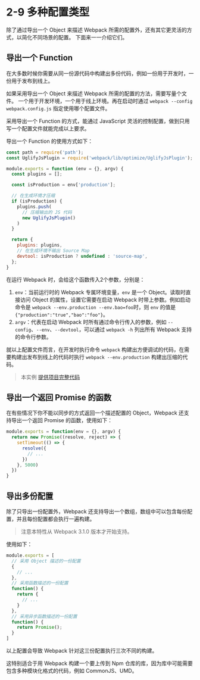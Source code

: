 # 2-9 多种配置类型
除了通过导出一个 Object 来描述 Webpack 所需的配置外，还有其它更灵活的方式，以简化不同场景的配置。
下面来一一介绍它们。

## 导出一个 Function
在大多数时候你需要从同一份源代码中构建出多份代码，例如一份用于开发时，一份用于发布到线上。

如果采用导出一个 Object 来描述 Webpack 所需的配置的方法，需要写量个文件。
一个用于开发环境，一个用于线上环境。再在启动时通过 `webpack --config webpack.config.js` 指定使用哪个配置文件。

采用导出一个 Function 的方式，能通过 JavaScript 灵活的控制配置，做到只用写一个配置文件就能完成以上要求。

导出一个 Function 的使用方式如下：
```js
const path = require('path');
const UglifyJsPlugin = require('webpack/lib/optimize/UglifyJsPlugin');

module.exports = function (env = {}, argv) {
  const plugins = [];

  const isProduction = env['production'];

  // 在生成环境才压缩
  if (isProduction) {
    plugins.push(
      // 压缩输出的 JS 代码
      new UglifyJsPlugin()
    )
  }

  return {
    plugins: plugins,
    // 在生成环境不输出 Source Map
    devtool: isProduction ? undefined : 'source-map',
  };
}
```
在运行 Webpack 时，会给这个函数传入2个参数，分别是：

1. `env`：当前运行时的 Webpack 专属环境变量，`env` 是一个 Object。读取时直接访问 Object 的属性，设置它需要在启动 Webpack 时带上参数。例如启动命令是 `webpack --env.production --env.bao=foo`时，则 `env` 的值是 `{"production":"true","bao":"foo"}`。
2. `argv`：代表在启动 Webpack 时所有通过命令行传入的参数，例如 `--config`、`--env`、`--devtool`，可以通过 `webpack -h` 列出所有 Webpack 支持的命令行参数。

就以上配置文件而言，在开发时执行命令 `webpack` 构建出方便调试的代码，在需要构建出发布到线上的代码时执行 `webpack --env.production` 构建出压缩的代码。

> 本实例 [提供项目完整代码](http://webpack.wuhaolin.cn/2-9多种配置类型.zip)

## 导出一个返回 Promise 的函数
在有些情况下你不能以同步的方式返回一个描述配置的 Object，Webpack 还支持导出一个返回 Promise 的函数，使用如下：
```js
module.exports = function(env = {}, argv) {
  return new Promise((resolve, reject) => {
    setTimeout(() => {
      resolve({
        // ...
      })
    }, 5000)
  })
}
```

## 导出多份配置
除了只导出一份配置外，Webpack 还支持导出一个数组，数组中可以包含每份配置，并且每份配置都会执行一遍构建。

> 注意本特性从 Webpack 3.1.0 版本才开始支持。

使用如下：
```js
module.exports = [
  // 采用 Object 描述的一份配置
  {
    // ...
  },
  // 采用函数描述的一份配置
  function() {
    return {
      // ...
    }
  },
  // 采用异步函数描述的一份配置
  function() {
    return Promise();
  }
]
```
以上配置会导致 Webpack 针对这三份配置执行三次不同的构建。

这特别适合于用 Webpack 构建一个要上传到 Npm 仓库的库，因为库中可能需要包含多种模块化格式的代码，例如 CommonJS、UMD。
